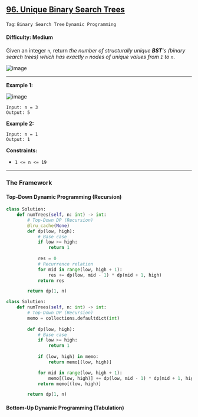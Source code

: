 ## [96. Unique Binary Search Trees](https://leetcode.com/problems/unique-binary-search-trees/)

```Tag```: ```Binary Search Tree``` ```Dynamic Programming```

#### Difficulty: Medium

Given an integer ```n```, return _the number of structurally unique __BST__'s (binary search trees) which has exactly ```n``` nodes of unique values from ```1``` to ```n```_.

![image](https://user-images.githubusercontent.com/35042430/222545807-f83d1bff-13d8-456b-9fb3-7b27290ba6ef.png)

---

__Example 1:__

![image](https://assets.leetcode.com/uploads/2021/01/18/uniquebstn3.jpg)
```
Input: n = 3
Output: 5
```

__Example 2:__
```
Input: n = 1
Output: 1
```

__Constraints:__

- ```1 <= n <= 19```

---

### The Framework

#### Top-Down Dynamic Programming (Recursion)

```Python
class Solution:
    def numTrees(self, n: int) -> int:
        # Top-Down DP (Recursion)
        @lru_cache(None)
        def dp(low, high):
            # Base case
            if low >= high:
                return 1
            
            res = 0
            # Recurrence relation
            for mid in range(low, high + 1):
                res += dp(low, mid - 1) * dp(mid + 1, high)
            return res

        return dp(1, n)
```

```Python
class Solution:
    def numTrees(self, n: int) -> int:
        # Top-Down DP (Recursion)
        memo = collections.defaultdict(int)
        
        def dp(low, high):
            # Base case
            if low >= high:
                return 1
            
            if (low, high) in memo:
                return memo[(low, high)]

            for mid in range(low, high + 1):
                memo[(low, high)] += dp(low, mid - 1) * dp(mid + 1, high)
            return memo[(low, high)]

        return dp(1, n)
```

#### Bottom-Up Dynamic Programming (Tabulation)

```Python

```

